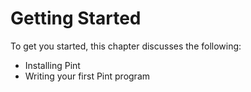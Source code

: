 # Getting Started

To get you started, this chapter discusses the following:

- Installing Pint
- Writing your first Pint program
